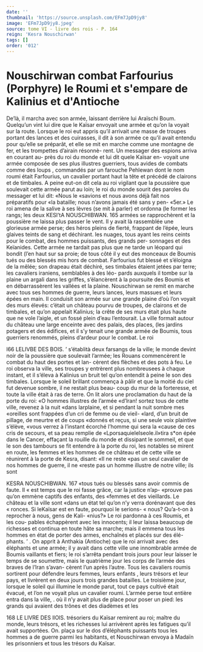 ```yaml
---
date: ''
thumbnail: 'https://source.unsplash.com/EFm7JpD9jy8'
image: 'EFm7JpD9jy8.jpeg'
source: tome VI - livre des rois - P. 164
reign: 'Kesra Nouschirwan'
tags: []
order: '012'
---
```


# Nouschirwan combat Farfourius (Porphyre) le Roumi et s'empare de Kalinius et d'Antioche

De’là, il marcha avec son armée, laissant derrière
lui Araïschi Boum. Quelqu’un vint lui dire que le Kaïsar envoyait une armée et qu’on la voyait sur la
route. Lorsque le roi eut appris qu’il arrivait une masse de troupes portant des lances et des cuirasses, il dit à son armée ce qu’il avait entendu pour qu’elle
se préparât, et elle se mit en marche comme une montagne de fer, et les trompettes d’airain résonnè-
rent. Un messager des espions arriva en courant au- près du roi du monde et lui dit quele Kaïsar en- voyait une armée composée de ses plus illustres guerriers, tous avides de combats comme des loups , commandés par un farouche Pehlewan dont le nom roumi était Farfourius, un cavalier portant haut la tête et précédé de clairons et de timbales. A peine
eut-on dit cela au roi vigilant que la poussière que soulevait cette armée parut au loin; le roi du monde sourit des paroles du messager et lui dit: «Nous le «savions et nous avons déjà fait nos préparatifs pour
«la bataille; nous n’avons jamais été sans y pen-
«5er.»
Le roi amena de la salive à ses lèvres (se mit à
parler) et ordonna (le former les rangs; les deux
KESl’tA NOUSCHIBWAN. 165 armées se rapprochèrent et la poussière ne laissa
plus passer le vent. Il y avait là rassemblée une glorieuse armée perse; des héros pleins de fierté, frappant de l’épée, leurs glaives teints de sang et déchirant. les nuages, tous ayant les reins ceints pour le combat, des hommes puissants, des grands per- sonnages et des Keïanides. Cette armée ne tardait
pas plus que ne tarde un léopard qui bondit (l’en
haut sur sa proie; de tous côté il y eut des monceaux
de Boumis tués ou des blessés mis hors de combat. Farfourius fut blessé et s’éloigna de la mêlée; son
drapeau était déchiré, ses timbales étaient jetées par
terre; les cavaliers iraniens, semblables à des léo- pards auxquels il tombe sur la plaine un argali dans les griffes, s’élancèrent à la poursuite des Boumis et
en débarrassèrent les vallées et la plaine.
Nouschirwan se remit en marche avec tous ses hommes de guerre, leurs lances, leurs massues et leurs épées en main. Il conduisit son armée sur une
grande plaine d’où l’on voyait des murs élevés:
c’était un château pourvu de troupes, de clairons et
de timbales, et qu’on appelait Kalinius; la crête de ses murs était plus haute que ne vole l’aigle, et un fossé plein d’eau l’entourait. La ville formait autour
du château une large enceinte avec des palais, des places, (les jardins potagers et des édifices, et il s’y tenait une grande armée de Boumis, tous guerriers renommés, pleins d’ardeur pour le combat. Le roi

l66 LELIVBE DES BOIS. ’
s’établità deux farsangs de la ville; le monde devint
noir de la poussière que soulevait l’armée; les Rouans commencèrent le combat du haut des portes et lan- cèrent des flèches et des pots à feu. Le roi observa la ville, ses troupes y entrèrent plus nombreusees à chaque instant, et il s’éleva à Kalinius un bruit tel
qu’on entendit à peine le son des timbales. Lorsque
le soleil brillant commença à pâlir et que la moitié
du ciel fut devenue sombre, il ne restait plus beau- coup du mur de la forteresse, et toute la ville était à
ras de terre. On lit alors une proclamation du haut de la porte du roi: «O hommes illustres de l’armée «d’lran! sortez tous de cette ville, revenez à la nuit
«dans larplaine, et si pendant la nuit sombre mes «oreilles sont frappées d’un cri de femme ou de vieil-
«lard, d’un bruit de pillage, de meurtre et de coups «donnés et reçus, si une seule voix plaintive s’élève,
«vous verrez à l’instant écorché l’homme qui sera la
«cause de ces cris de secours, et sa peau remplie de
«Lporsaquielelseole.il»tira s\*on épée dans le Cancer, effaçant la rouille du monde et dissipant le sommeil, et que le son des tambours se fit entendre à la porte du roi, les notables se mirent en route, les femmes et les hommes de ce château et de cette ville se réunirent à la porte de Kesra, disant: «Il ne reste
«pas un seul cavalier de nos hommes de guerre, il ne «reste pas un homme illustre de notre ville; ils sont

KESRA NOUSCHIBWAN. 167 «tous tués ou blessés sans avoir commis de faute. Il
« est temps que le roi fasse grâce, car la justice n’ap- «prouve pas qu’on emmène captifs des enfants, des
«femmes et des vieillards. Le château et la ville sont «dans un état tel qu’on n’y verra dorénavant que des
« ronces. Si leKaïsar est en faute, pourquoi le serions- « nous? Qu’a-t-on à reprocher à nous, gens de Kali- «nius?» Le roi pardonna à ces Roumis, et les cou- pables échappèrent avec les innocents; il leur laissa beaucoup de richesses et continua en toute hâte sa
marche; mais il emmena tous les hommes en état de porter des armes, enchaînés et placés sur des élé-
phants. ’ .
On apprit à Anthakia (Antioche) que le roi arrivait
avec des éléphants et une armée; il y avait dans cette
ville une innombrable armée de Boumis vaillants et fiers; le roi s’arrêta pendant trois jours pour leur laisser le temps de se soumettre, mais le quatrième jour les corps de l’armée des braves de l’lran s’avan-
cèrent l’un après l’autre. Tous les cavaliers roumis sortirent pour défendre leurs femmes, leurs enfants , leurs trésors et leur pays, et livrèrent en deux jours
trois grandes batailles. Le troisième jour, lorsque le
soleil qui illumine le monde parut, tout ce pays cultivé était évacué, et l’on ne voyait plus un cavalier
roumi. L’armée perse tout entière entra dans la ville,
. où il n’y avait plus de place pour poser un pied: les
grands qui avaient des trônes et des diadèmes et les

168 LE LIVRE DES llOlS.
trésoriers du Kaïsar remirent au roi; maître du monde, leurs trésors, et les richesses lui arrivèrent après les fatigues qu’il avait supportées. On. plaça
sur le dos d’éléphants puissants tous les hommes
a de guerre parmi les habitants, et Nouschirwan envoya
à Madaïn les prisonniers et tous les trésors du Kaïsar.
